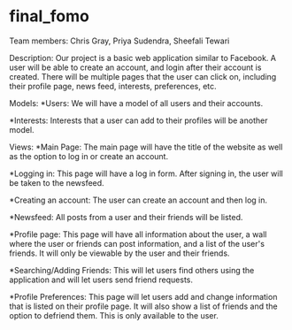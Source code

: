final_fomo
==========

Team members: Chris Gray, Priya Sudendra, Sheefali Tewari

Description: Our project is a basic web application similar to Facebook. A user will be able to create an account, and login after their account is created. There will be multiple pages that the user can click on, including their profile page, news feed, interests, preferences, etc.

Models:
*Users: We will have a model of all users and their accounts.

*Interests: Interests that a user can add to their profiles will be another model.

Views:
*Main Page: The main page will have the title of the website as well as the option to log in or create an account.

*Logging in: This page will have a log in form. After signing in, the user will be taken to the newsfeed.

*Creating an account: The user can create an account and then log in.

*Newsfeed: All posts from a user and their friends will be listed.

*Profile page: This page will have all information about the user, a wall where the user or friends can post information, and a list of the user's friends. It will only be viewable by the user and their friends.

*Searching/Adding Friends: This will let users find others using the application and will let users send friend requests.

*Profile Preferences: This page will let users add and change information that is listed on their profile page. It will also show a list of friends and the option to defriend them. This is only available to the user.
